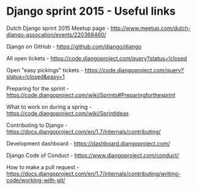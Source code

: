 # Django sprint 2015 - Useful links

Dutch Django sprint
2015 Meetup page - http://www.meetup.com/dutch-django-assocation/events/220368460/

Django on GitHub - https://github.com/django/django

All open tickets - https://code.djangoproject.com/query?status=!closed

Open "easy
pickings" tickets - https://code.djangoproject.com/query?status=!closed&easy=1

Preparing for the
sprint - https://code.djangoproject.com/wiki/Sprints#Preparingforthesprint

What to work on during a
spring - https://code.djangoproject.com/wiki/SprintIdeas

Contributing to
Django - https://docs.djangoproject.com/en/1.7/internals/contributing/

Development dashboard - https://dashboard.djangoproject.com/

Django Code of Conduct - https://www.djangoproject.com/conduct/

How to make a pull request - https://docs.djangoproject.com/en/1.7/internals/contributing/writing-code/working-with-git/

